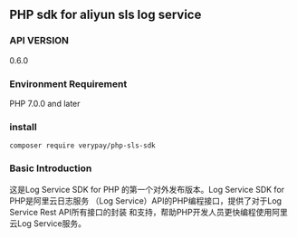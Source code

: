 ## PHP sdk for aliyun sls log service

### API VERSION
0.6.0

### Environment Requirement

PHP 7.0.0 and later

### install
``composer require verypay/php-sls-sdk``

### Basic Introduction
这是Log Service SDK for PHP 的第一个对外发布版本。Log Service SDK for PHP是阿里云日志服务 （Log Service）API的PHP编程接口，提供了对于Log Service Rest API所有接口的封装 和支持，帮助PHP开发人员更快编程使用阿里云Log Service服务。
